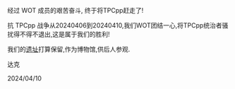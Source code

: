 经过 WOT 成员的艰苦奋斗, 终于将TPCpp赶走了!

抗 TPCpp 战争从20240406到20240410,我们WOT团结一心,将TPCpp统治者骚扰得不得不退出,这是属于我们的胜利!

我们的[遗址](https://www.luogu.com.cn/team/74847)打算保留,作为博物馆,供后人参观.

达克

2024/04/10